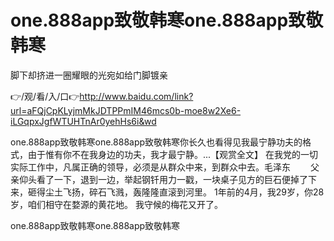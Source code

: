 # one.888app致敬韩寒one.888app致敬韩寒
脚下却挤进一圈耀眼的光宛如给门脚镀亲

👉/观/看/入/口👉http://www.baidu.com/link?url=aFQjCpKLyjmMkJDTPPmIM46mcs0b-moe8w2Xe6-iLGqpxJgfWTUHTnAr0yehHs6i&wd

one.888app致敬韩寒one.888app致敬韩寒你长久也看得见我最宁静功夫的格式，由于惟有你不在我身边的功夫，我才最宁静。...【观赏全文】
	在我党的一切实际工作中，凡属正确的领导，必须是从群众中来，到群众中去。毛泽东
　　父亲仰头看了一下，退到一边，举起钢钎用力一戳，一块桌子见方的巨石便掉了下来，砸得尘土飞扬，碎石飞溅，轰隆隆直滚到河里。
1年前的4月，我29岁，你28岁，咱们相守在婺源的黄花地。
我守候的梅花又开了。

one.888app致敬韩寒one.888app致敬韩寒
